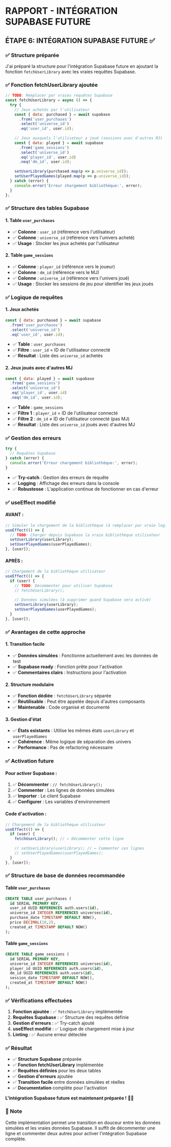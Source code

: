 # RAPPORT - INTÉGRATION SUPABASE FUTURE

## ÉTAPE 6: INTÉGRATION SUPABASE FUTURE ✅

### ✅ Structure préparée

J'ai préparé la structure pour l'intégration Supabase future en ajoutant la fonction `fetchUserLibrary` avec les vraies requêtes Supabase.

### ✅ Fonction fetchUserLibrary ajoutée

```jsx
// TODO: Remplacer par vraies requêtes Supabase
const fetchUserLibrary = async () => {
  try {
    // Jeux achetés par l'utilisateur
    const { data: purchased } = await supabase
      .from('user_purchases')
      .select('universe_id')
      .eq('user_id', user.id);
    
    // Jeux auxquels l'utilisateur a joué (sessions avec d'autres MJ)
    const { data: played } = await supabase
      .from('game_sessions')
      .select('universe_id')
      .eq('player_id', user.id)
      .neq('dm_id', user.id);
    
    setUserLibrary(purchased.map(p => p.universe_id));
    setUserPlayedGames(played.map(p => p.universe_id));
  } catch (error) {
    console.error('Erreur chargement bibliothèque:', error);
  }
};
```

### ✅ Structure des tables Supabase

#### **1. Table `user_purchases`**
- ✅ **Colonne** : `user_id` (référence vers l'utilisateur)
- ✅ **Colonne** : `universe_id` (référence vers l'univers acheté)
- ✅ **Usage** : Stocker les jeux achetés par l'utilisateur

#### **2. Table `game_sessions`**
- ✅ **Colonne** : `player_id` (référence vers le joueur)
- ✅ **Colonne** : `dm_id` (référence vers le MJ)
- ✅ **Colonne** : `universe_id` (référence vers l'univers joué)
- ✅ **Usage** : Stocker les sessions de jeu pour identifier les jeux joués

### ✅ Logique de requêtes

#### **1. Jeux achetés**
```jsx
const { data: purchased } = await supabase
  .from('user_purchases')
  .select('universe_id')
  .eq('user_id', user.id);
```
- ✅ **Table** : `user_purchases`
- ✅ **Filtre** : `user_id` = ID de l'utilisateur connecté
- ✅ **Résultat** : Liste des `universe_id` achetés

#### **2. Jeux joués avec d'autres MJ**
```jsx
const { data: played } = await supabase
  .from('game_sessions')
  .select('universe_id')
  .eq('player_id', user.id)
  .neq('dm_id', user.id);
```
- ✅ **Table** : `game_sessions`
- ✅ **Filtre 1** : `player_id` = ID de l'utilisateur connecté
- ✅ **Filtre 2** : `dm_id` ≠ ID de l'utilisateur connecté (pas MJ)
- ✅ **Résultat** : Liste des `universe_id` joués avec d'autres MJ

### ✅ Gestion des erreurs

```jsx
try {
  // Requêtes Supabase
} catch (error) {
  console.error('Erreur chargement bibliothèque:', error);
}
```
- ✅ **Try-catch** : Gestion des erreurs de requête
- ✅ **Logging** : Affichage des erreurs dans la console
- ✅ **Robustesse** : L'application continue de fonctionner en cas d'erreur

### ✅ useEffect modifié

#### **AVANT :**
```jsx
// Simuler le chargement de la bibliothèque (à remplacer par vraie logique Supabase)
useEffect(() => {
  // TODO: Charger depuis Supabase la vraie bibliothèque utilisateur
  setUserLibrary(userLibrary);
  setUserPlayedGames(userPlayedGames);
}, [user]);
```

#### **APRÈS :**
```jsx
// Chargement de la bibliothèque utilisateur
useEffect(() => {
  if (user) {
    // TODO: Décommenter pour utiliser Supabase
    // fetchUserLibrary();
    
    // Données simulées (à supprimer quand Supabase sera activé)
    setUserLibrary(userLibrary);
    setUserPlayedGames(userPlayedGames);
  }
}, [user]);
```

### ✅ Avantages de cette approche

#### **1. Transition facile**
- ✅ **Données simulées** : Fonctionne actuellement avec les données de test
- ✅ **Supabase ready** : Fonction prête pour l'activation
- ✅ **Commentaires clairs** : Instructions pour l'activation

#### **2. Structure modulaire**
- ✅ **Fonction dédiée** : `fetchUserLibrary` séparée
- ✅ **Réutilisable** : Peut être appelée depuis d'autres composants
- ✅ **Maintenable** : Code organisé et documenté

#### **3. Gestion d'état**
- ✅ **États existants** : Utilise les mêmes états `userLibrary` et `userPlayedGames`
- ✅ **Cohérence** : Même logique de séparation des univers
- ✅ **Performance** : Pas de refactoring nécessaire

### ✅ Activation future

#### **Pour activer Supabase :**
1. ✅ **Décommenter** : `// fetchUserLibrary();`
2. ✅ **Commenter** : Les lignes de données simulées
3. ✅ **Importer** : Le client Supabase
4. ✅ **Configurer** : Les variables d'environnement

#### **Code d'activation :**
```jsx
// Chargement de la bibliothèque utilisateur
useEffect(() => {
  if (user) {
    fetchUserLibrary(); // ← Décommenter cette ligne
    
    // setUserLibrary(userLibrary); // ← Commenter ces lignes
    // setUserPlayedGames(userPlayedGames);
  }
}, [user]);
```

### ✅ Structure de base de données recommandée

#### **Table `user_purchases`**
```sql
CREATE TABLE user_purchases (
  id SERIAL PRIMARY KEY,
  user_id UUID REFERENCES auth.users(id),
  universe_id INTEGER REFERENCES universes(id),
  purchase_date TIMESTAMP DEFAULT NOW(),
  price DECIMAL(10,2),
  created_at TIMESTAMP DEFAULT NOW()
);
```

#### **Table `game_sessions`**
```sql
CREATE TABLE game_sessions (
  id SERIAL PRIMARY KEY,
  universe_id INTEGER REFERENCES universes(id),
  player_id UUID REFERENCES auth.users(id),
  dm_id UUID REFERENCES auth.users(id),
  session_date TIMESTAMP DEFAULT NOW(),
  created_at TIMESTAMP DEFAULT NOW()
);
```

### ✅ Vérifications effectuées

1. **Fonction ajoutée** : ✅ `fetchUserLibrary` implémentée
2. **Requêtes Supabase** : ✅ Structure des requêtes définie
3. **Gestion d'erreurs** : ✅ Try-catch ajouté
4. **useEffect modifié** : ✅ Logique de chargement mise à jour
5. **Linting** : ✅ Aucune erreur détectée

### ✅ Résultat

- ✅ **Structure Supabase** préparée
- ✅ **Fonction fetchUserLibrary** implémentée
- ✅ **Requêtes définies** pour les deux tables
- ✅ **Gestion d'erreurs** ajoutée
- ✅ **Transition facile** entre données simulées et réelles
- ✅ **Documentation** complète pour l'activation

**L'intégration Supabase future est maintenant préparée !** 🚀✨

### 📝 Note

Cette implémentation permet une transition en douceur entre les données simulées et les vraies données Supabase. Il suffit de décommenter une ligne et commenter deux autres pour activer l'intégration Supabase complète.



